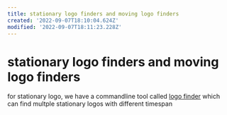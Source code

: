 ```yaml
---
title: stationary logo finders and moving logo finders
created: '2022-09-07T18:10:04.624Z'
modified: '2022-09-07T18:11:23.228Z'
---
```


# stationary logo finders and moving logo finders

for stationary logo, we have a commandline tool called [logo finder](https://github.com/wernerturing/multi-delogo/blob/master/src/opencv-logo-finder/logo-finder.cpp) which can find multple stationary logos with different timespan
